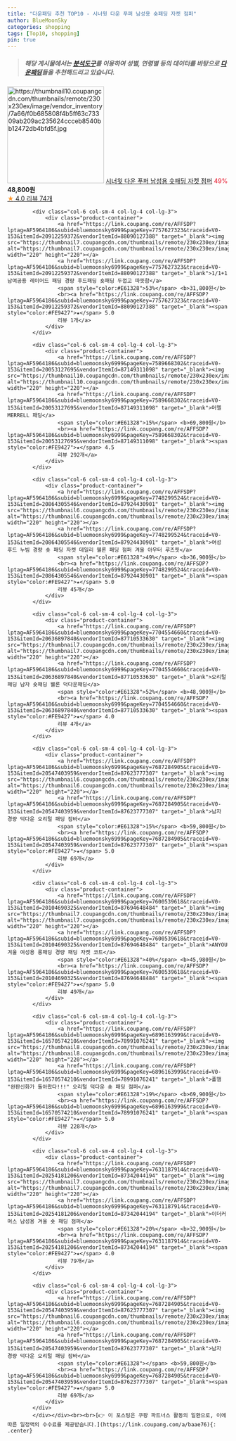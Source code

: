 ```yaml
---
title: "다운패딩 추천 TOP10 - 시너윗 다운 푸퍼 남성용 숏패딩 자켓 점퍼"
author: BlueMoonSky
categories: shopping
tags: [Top10, shopping]
pin: true
---
```


> ##### 해당 게시물에서는 [**분석도구**](https://itemscout.io/)를 이용하여 **성별**, **연령별** 등의 데이터를 바탕으로 [**다운패딩**](https://link.coupang.com/a/baae76)들을 추천해드리고 있습니다.
<div class="container"><div class="row">
            <div class="col-6 col-sm-4 col-lg-4 col-lg-3">
                <div class="product-container">
                    <a href="https://link.coupang.com/re/AFFSDP?lptag=AF5964186&subid=bluemoonsky6999&pageKey=7673109992&traceid=V0-153&itemId=20474328301&vendorItemId=87553506620" target="_blank"><img src="https://thumbnail10.coupangcdn.com/thumbnails/remote/230x230ex/image/vendor_inventory/7a66/f0b685808f4b5ff63c73309ab209ac235624ccceb8540bb12472db4bfd5f.jpg" alt="https://thumbnail10.coupangcdn.com/thumbnails/remote/230x230ex/image/vendor_inventory/7a66/f0b685808f4b5ff63c73309ab209ac235624ccceb8540bb12472db4bfd5f.jpg" width="220" height="220"></a>
                    <a href="https://link.coupang.com/re/AFFSDP?lptag=AF5964186&subid=bluemoonsky6999&pageKey=7673109992&traceid=V0-153&itemId=20474328301&vendorItemId=87553506620" target="_blank">시너윗 다운 푸퍼 남성용 숏패딩 자켓 점퍼</a>
                    <span style="color:#E61328">49%</span> <b>48,800원</b>
                    <br><a href="https://link.coupang.com/re/AFFSDP?lptag=AF5964186&subid=bluemoonsky6999&pageKey=7673109992&traceid=V0-153&itemId=20474328301&vendorItemId=87553506620" target="_blank"><span style="color:#FE9427">★</span> 4.0
                    리뷰 74개</a>
                </div>
            </div>
            
            <div class="col-6 col-sm-4 col-lg-4 col-lg-3">
                <div class="product-container">
                    <a href="https://link.coupang.com/re/AFFSDP?lptag=AF5964186&subid=bluemoonsky6999&pageKey=7757627323&traceid=V0-153&itemId=20912259372&vendorItemId=88090127388" target="_blank"><img src="https://thumbnail7.coupangcdn.com/thumbnails/remote/230x230ex/image/vendor_inventory/73ed/d1ebdc74ca66a53a1ddc45430816cc334311e30a29eea894237e22ea5ddb.jpg" alt="https://thumbnail7.coupangcdn.com/thumbnails/remote/230x230ex/image/vendor_inventory/73ed/d1ebdc74ca66a53a1ddc45430816cc334311e30a29eea894237e22ea5ddb.jpg" width="220" height="220"></a>
                    <a href="https://link.coupang.com/re/AFFSDP?lptag=AF5964186&subid=bluemoonsky6999&pageKey=7757627323&traceid=V0-153&itemId=20912259372&vendorItemId=88090127388" target="_blank">1/1+1 남여공용 레이어드 패딩 경량 후드패딩 숏패딩 두껍고 따뜻함</a>
                    <span style="color:#E61328">53%</span> <b>31,800원</b>
                    <br><a href="https://link.coupang.com/re/AFFSDP?lptag=AF5964186&subid=bluemoonsky6999&pageKey=7757627323&traceid=V0-153&itemId=20912259372&vendorItemId=88090127388" target="_blank"><span style="color:#FE9427">★</span> 5.0
                    리뷰 1개</a>
                </div>
            </div>
            
            <div class="col-6 col-sm-4 col-lg-4 col-lg-3">
                <div class="product-container">
                    <a href="https://link.coupang.com/re/AFFSDP?lptag=AF5964186&subid=bluemoonsky6999&pageKey=7589668302&traceid=V0-153&itemId=20053127695&vendorItemId=87149311098" target="_blank"><img src="https://thumbnail10.coupangcdn.com/thumbnails/remote/230x230ex/image/vendor_inventory/a396/5df9ff1a058f47a597443e2542adf497dcd6c3aeb8dae965b56938700375.png" alt="https://thumbnail10.coupangcdn.com/thumbnails/remote/230x230ex/image/vendor_inventory/a396/5df9ff1a058f47a597443e2542adf497dcd6c3aeb8dae965b56938700375.png" width="220" height="220"></a>
                    <a href="https://link.coupang.com/re/AFFSDP?lptag=AF5964186&subid=bluemoonsky6999&pageKey=7589668302&traceid=V0-153&itemId=20053127695&vendorItemId=87149311098" target="_blank">머렐 MERRELL 패딩</a>
                    <span style="color:#E61328">15%</span> <b>69,800원</b>
                    <br><a href="https://link.coupang.com/re/AFFSDP?lptag=AF5964186&subid=bluemoonsky6999&pageKey=7589668302&traceid=V0-153&itemId=20053127695&vendorItemId=87149311098" target="_blank"><span style="color:#FE9427">★</span> 4.5
                    리뷰 292개</a>
                </div>
            </div>
            
            <div class="col-6 col-sm-4 col-lg-4 col-lg-3">
                <div class="product-container">
                    <a href="https://link.coupang.com/re/AFFSDP?lptag=AF5964186&subid=bluemoonsky6999&pageKey=7748299524&traceid=V0-153&itemId=20864305546&vendorItemId=87924430901" target="_blank"><img src="https://thumbnail6.coupangcdn.com/thumbnails/remote/230x230ex/image/vendor_inventory/5ead/18b9b6d6ac5f8536c2ca31624e06d0311c55eb0a4fc403572b0556d90469.jpg" alt="https://thumbnail6.coupangcdn.com/thumbnails/remote/230x230ex/image/vendor_inventory/5ead/18b9b6d6ac5f8536c2ca31624e06d0311c55eb0a4fc403572b0556d90469.jpg" width="220" height="220"></a>
                    <a href="https://link.coupang.com/re/AFFSDP?lptag=AF5964186&subid=bluemoonsky6999&pageKey=7748299524&traceid=V0-153&itemId=20864305546&vendorItemId=87924430901" target="_blank">여성 후드 누빔 경량 숏 패딩 자켓 데일리 웰론 패딩 점퍼 겨울 아우터 루즈핏</a>
                    <span style="color:#E61328">49%</span> <b>36,900원</b>
                    <br><a href="https://link.coupang.com/re/AFFSDP?lptag=AF5964186&subid=bluemoonsky6999&pageKey=7748299524&traceid=V0-153&itemId=20864305546&vendorItemId=87924430901" target="_blank"><span style="color:#FE9427">★</span> 5.0
                    리뷰 45개</a>
                </div>
            </div>
            
            <div class="col-6 col-sm-4 col-lg-4 col-lg-3">
                <div class="product-container">
                    <a href="https://link.coupang.com/re/AFFSDP?lptag=AF5964186&subid=bluemoonsky6999&pageKey=7704554660&traceid=V0-153&itemId=20636897840&vendorItemId=87710533630" target="_blank"><img src="https://thumbnail7.coupangcdn.com/thumbnails/remote/230x230ex/image/vendor_inventory/b65b/eac7983b000268b0767515df627f3ce51ab06e105b2268aeb6f907847d30.jpg" alt="https://thumbnail7.coupangcdn.com/thumbnails/remote/230x230ex/image/vendor_inventory/b65b/eac7983b000268b0767515df627f3ce51ab06e105b2268aeb6f907847d30.jpg" width="220" height="220"></a>
                    <a href="https://link.coupang.com/re/AFFSDP?lptag=AF5964186&subid=bluemoonsky6999&pageKey=7704554660&traceid=V0-153&itemId=20636897840&vendorItemId=87710533630" target="_blank">오리털패딩 남자 숏패딩 웰론 덕다운패딩</a>
                    <span style="color:#E61328">52%</span> <b>48,900원</b>
                    <br><a href="https://link.coupang.com/re/AFFSDP?lptag=AF5964186&subid=bluemoonsky6999&pageKey=7704554660&traceid=V0-153&itemId=20636897840&vendorItemId=87710533630" target="_blank"><span style="color:#FE9427">★</span> 4.0
                    리뷰 4개</a>
                </div>
            </div>
            
            <div class="col-6 col-sm-4 col-lg-4 col-lg-3">
                <div class="product-container">
                    <a href="https://link.coupang.com/re/AFFSDP?lptag=AF5964186&subid=bluemoonsky6999&pageKey=7687284905&traceid=V0-153&itemId=20547403959&vendorItemId=87623777307" target="_blank"><img src="https://thumbnail6.coupangcdn.com/thumbnails/remote/230x230ex/image/vendor_inventory/7090/a3f31ca1563587d08b8e145cbe83b56556546d5bccbe3a42d6e28aba676b.jpg" alt="https://thumbnail6.coupangcdn.com/thumbnails/remote/230x230ex/image/vendor_inventory/7090/a3f31ca1563587d08b8e145cbe83b56556546d5bccbe3a42d6e28aba676b.jpg" width="220" height="220"></a>
                    <a href="https://link.coupang.com/re/AFFSDP?lptag=AF5964186&subid=bluemoonsky6999&pageKey=7687284905&traceid=V0-153&itemId=20547403959&vendorItemId=87623777307" target="_blank">남자 경량 덕다운 오리털 패딩 잠바</a>
                    <span style="color:#E61328">15%</span> <b>59,800원</b>
                    <br><a href="https://link.coupang.com/re/AFFSDP?lptag=AF5964186&subid=bluemoonsky6999&pageKey=7687284905&traceid=V0-153&itemId=20547403959&vendorItemId=87623777307" target="_blank"><span style="color:#FE9427">★</span> 5.0
                    리뷰 69개</a>
                </div>
            </div>
            
            <div class="col-6 col-sm-4 col-lg-4 col-lg-3">
                <div class="product-container">
                    <a href="https://link.coupang.com/re/AFFSDP?lptag=AF5964186&subid=bluemoonsky6999&pageKey=7600539618&traceid=V0-153&itemId=20104690325&vendorItemId=87694648484" target="_blank"><img src="https://thumbnail7.coupangcdn.com/thumbnails/remote/230x230ex/image/vendor_inventory/cd72/d54df8d5e6cf970b51bdd46e60d52977c6559d14c15fc7670febcf0cf801.jpg" alt="https://thumbnail7.coupangcdn.com/thumbnails/remote/230x230ex/image/vendor_inventory/cd72/d54df8d5e6cf970b51bdd46e60d52977c6559d14c15fc7670febcf0cf801.jpg" width="220" height="220"></a>
                    <a href="https://link.coupang.com/re/AFFSDP?lptag=AF5964186&subid=bluemoonsky6999&pageKey=7600539618&traceid=V0-153&itemId=20104690325&vendorItemId=87694648484" target="_blank">ANYOU 겨울 여성용 롱패딩 경량 패딩 자켓 코트</a>
                    <span style="color:#E61328">40%</span> <b>45,980원</b>
                    <br><a href="https://link.coupang.com/re/AFFSDP?lptag=AF5964186&subid=bluemoonsky6999&pageKey=7600539618&traceid=V0-153&itemId=20104690325&vendorItemId=87694648484" target="_blank"><span style="color:#FE9427">★</span> 5.0
                    리뷰 49개</a>
                </div>
            </div>
            
            <div class="col-6 col-sm-4 col-lg-4 col-lg-3">
                <div class="product-container">
                    <a href="https://link.coupang.com/re/AFFSDP?lptag=AF5964186&subid=bluemoonsky6999&pageKey=6896163999&traceid=V0-153&itemId=16570574210&vendorItemId=78991076241" target="_blank"><img src="https://thumbnail8.coupangcdn.com/thumbnails/remote/230x230ex/image/vendor_inventory/aea1/7ba095695f610203420a8b853efa1d18c68661bb399f25b1ec352fccce91.jpg" alt="https://thumbnail8.coupangcdn.com/thumbnails/remote/230x230ex/image/vendor_inventory/aea1/7ba095695f610203420a8b853efa1d18c68661bb399f25b1ec352fccce91.jpg" width="220" height="220"></a>
                    <a href="https://link.coupang.com/re/AFFSDP?lptag=AF5964186&subid=bluemoonsky6999&pageKey=6896163999&traceid=V0-153&itemId=16570574210&vendorItemId=78991076241" target="_blank">폴햄 "완판신화가 돌아왔다!!!" 오리털 덕다운 숏 패딩 점퍼</a>
                    <span style="color:#E61328">19%</span> <b>69,900원</b>
                    <br><a href="https://link.coupang.com/re/AFFSDP?lptag=AF5964186&subid=bluemoonsky6999&pageKey=6896163999&traceid=V0-153&itemId=16570574210&vendorItemId=78991076241" target="_blank"><span style="color:#FE9427">★</span> 5.0
                    리뷰 228개</a>
                </div>
            </div>
            
            <div class="col-6 col-sm-4 col-lg-4 col-lg-3">
                <div class="product-container">
                    <a href="https://link.coupang.com/re/AFFSDP?lptag=AF5964186&subid=bluemoonsky6999&pageKey=7631187914&traceid=V0-153&itemId=20254181206&vendorItemId=87342044194" target="_blank"><img src="https://thumbnail7.coupangcdn.com/thumbnails/remote/230x230ex/image/vendor_inventory/0b6a/10d0edc03bbf441fc95a80e24d4b001d7637e3d081f839d29536eba4aa61.png" alt="https://thumbnail7.coupangcdn.com/thumbnails/remote/230x230ex/image/vendor_inventory/0b6a/10d0edc03bbf441fc95a80e24d4b001d7637e3d081f839d29536eba4aa61.png" width="220" height="220"></a>
                    <a href="https://link.coupang.com/re/AFFSDP?lptag=AF5964186&subid=bluemoonsky6999&pageKey=7631187914&traceid=V0-153&itemId=20254181206&vendorItemId=87342044194" target="_blank">이더커머스 남성용 겨울 숏 패딩 점퍼</a>
                    <span style="color:#E61328">20%</span> <b>32,900원</b>
                    <br><a href="https://link.coupang.com/re/AFFSDP?lptag=AF5964186&subid=bluemoonsky6999&pageKey=7631187914&traceid=V0-153&itemId=20254181206&vendorItemId=87342044194" target="_blank"><span style="color:#FE9427">★</span> 4.0
                    리뷰 79개</a>
                </div>
            </div>
            
            <div class="col-6 col-sm-4 col-lg-4 col-lg-3">
                <div class="product-container">
                    <a href="https://link.coupang.com/re/AFFSDP?lptag=AF5964186&subid=bluemoonsky6999&pageKey=7687284905&traceid=V0-153&itemId=20547403959&vendorItemId=87623777307" target="_blank"><img src="https://thumbnail6.coupangcdn.com/thumbnails/remote/230x230ex/image/vendor_inventory/7090/a3f31ca1563587d08b8e145cbe83b56556546d5bccbe3a42d6e28aba676b.jpg" alt="https://thumbnail6.coupangcdn.com/thumbnails/remote/230x230ex/image/vendor_inventory/7090/a3f31ca1563587d08b8e145cbe83b56556546d5bccbe3a42d6e28aba676b.jpg" width="220" height="220"></a>
                    <a href="https://link.coupang.com/re/AFFSDP?lptag=AF5964186&subid=bluemoonsky6999&pageKey=7687284905&traceid=V0-153&itemId=20547403959&vendorItemId=87623777307" target="_blank">남자 경량 덕다운 오리털 패딩 잠바</a>
                    <span style="color:#E61328"></span> <b>59,800원</b>
                    <br><a href="https://link.coupang.com/re/AFFSDP?lptag=AF5964186&subid=bluemoonsky6999&pageKey=7687284905&traceid=V0-153&itemId=20547403959&vendorItemId=87623777307" target="_blank"><span style="color:#FE9427">★</span> 5.0
                    리뷰 69개</a>
                </div>
            </div>
            </div></div><br><br>[👉 이 포스팅은 쿠팡 파트너스 활동의 일환으로, 이에 따른 일정액의 수수료를 제공받습니다.](https://link.coupang.com/a/baae76){: .center}